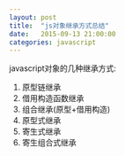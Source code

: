 ```yaml
---
layout: post
title:  "js对象继承方式总结"
date:   2015-09-13 21:00:00
categories: javascript
---
```


javascript对象的几种继承方式:   

1. 原型链继承
2. 借用构造函数继承
3. 组合继承(原型+借用构造)
4. 原型式继承
5. 寄生式继承
6. 寄生组合式继承
